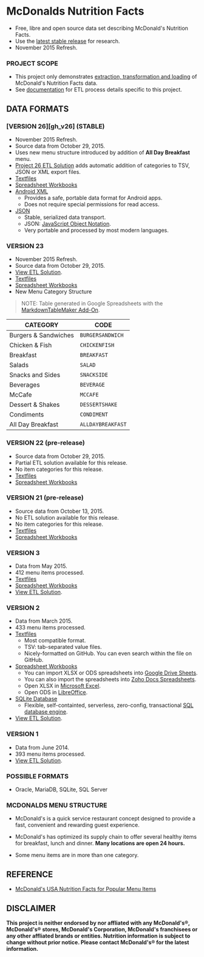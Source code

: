 # McDonalds Nutrition Facts

  + Free, libre and open source data set describing McDonald's Nutrition Facts.
  + Use the [latest stable release][gh_stable] for research.
  + November 2015 Refresh.

### PROJECT SCOPE

+ This project only demonstrates [extraction, transformation and loading][wiki_etl] of McDonald's Nutrition Facts data.
+ See [documentation][gh_docs] for ETL process details specific to this project.

## DATA FORMATS



### [VERSION 26][gh_v26] (STABLE)

  + November 2015 Refresh.
  + Source data from October 29, 2015.
  + Uses new menu structure introduced by addition of **All Day Breakfast** menu.
  + [Project 26 ETL Solution][gh_docs] adds automatic addition of categories to TSV, JSON or XML export files.
  + [Textfiles][gh_textfiles]
  + [Spreadsheet Workbooks][gh_workbooks]
  + [Android XML][gh_xml]
    + Provides a safe, portable data format for Android apps.
    + Does not require special permissions for read access.
  + [JSON][gh_json]
    + Stable, serialized data transport.
    + JSON: [JavaScript Object Notation][web_json].
    + Very portable and processed by most modern languages.


### VERSION 23

  + November 2015 Refresh.
  + Source data from October 29, 2015.
  + [View ETL Solution][gh_docs].
  + [Textfiles][gh_textfiles]
  + [Spreadsheet Workbooks][gh_workbooks]
  + New Menu Category Structure

> NOTE: Table generated in Google Spreadsheets with the [MarkdownTableMaker Add-On][markdownstore].

|  **CATEGORY** | **CODE** |
|  ------ | ------ |
|  Burgers & Sandwiches | `BURGERSANDWICH` |
|  Chicken & Fish | `CHICKENFISH` |
|  Breakfast | `BREAKFAST` |
|  Salads | `SALAD` |
|  Snacks and Sides | `SNACKSIDE` |
|  Beverages | `BEVERAGE` |
|  McCafe | `MCCAFE` |
|  Dessert & Shakes | `DESSERTSHAKE` |
|  Condiments | `CONDIMENT` |
|  All Day Breakfast | `ALLDAYBREAKFAST` |

### VERSION 22 (pre-release)

  + Source data from October 29, 2015.
  + Partial ETL solution available for this release.
  + No item categories for this release.
  + [Textfiles][gh_textfiles]
  + [Spreadsheet Workbooks][gh_workbooks]


### VERSION 21 (pre-release)

  + Source data from October 13, 2015.
  + No ETL solution available for this release.
  + No item categories for this release.
  + [Textfiles][gh_textfiles]
  + [Spreadsheet Workbooks][gh_workbooks]


### VERSION 3

+ Data from May 2015.
+ 412 menu items processed.
+ [Textfiles][gh_textfiles]
+ [Spreadsheet Workbooks][gh_workbooks]
+ [View ETL Solution][gh_docs].


### VERSION 2

+ Data from March 2015.
+ 433 menu items processed.
+ [Textfiles][gh_textfiles]
  + Most compatible format.
  + TSV: tab-separated value files.
  + Nicely-formatted on GitHub. You can even search within the file on GitHub.
+ [Spreadsheet Workbooks][gh_workbooks]
  + You can import XLSX or ODS spreadsheets into [Google Drive Sheets][g_sheets].
  + You can also import the spreadsheets into [Zoho Docs Spreadsheets][z_sheets].
  + Open XLSX in [Microsoft Excel][ms_excel].
  + Open ODS in [LibreOffice][web_libre].
+ [SQLite Database][gh_sql]
  + Flexible, self-containted, serverless, zero-config, transactional [SQL database engine](http://www.sqlite.org/).
+ [View ETL Solution][gh_docs].


### VERSION 1

+ Data from June 2014.
+ 393 menu items processed.
+ [View ETL Solution][gh_docs].


### POSSIBLE FORMATS

  + Oracle, MariaDB, SQLite, SQL Server

### MCDONALDS MENU STRUCTURE

  + McDonald's is a quick service restaurant concept designed to provide a fast,
  convenient and rewarding guest experience.

  + McDonald's has optimized its supply chain to offer several healthy
  items for breakfast, lunch and dinner. **Many locations are open 24 hours.**

  + Some menu items are in more than one category.
  

## REFERENCE

+ [McDonald's USA Nutrition Facts for Popular Menu Items][web_mcdpdf]

## DISCLAIMER

**This project is neither endorsed by nor affliated with any McDonald's®,  McDonald's® stores, McDonald's Corporation, McDonald's franchisees or any other affliated brands or entities. Nutrition information is subject to change without prior notice. Please contact McDonald's® for the latest information.**



[v26]: https://github.com/pffy/data-mcdonalds-nutrition-facts/tree/v26
[v28]: https://github.com/pffy/data-mcdonalds-nutrition-facts/tree/v28
[gh_stable]: https://github.com/pffy/data-mcdonalds-nutrition-facts/releases/latest

[g_sheets]: https://www.google.com/sheets/about/index.html
[gh_docs]: https://github.com/pffy/data-mcdonalds-nutrition-facts/tree/master/docs
[gh_json]: https://github.com/pffy/data-mcdonalds-nutrition-facts/tree/master/json
[gh_sql]: https://github.com/pffy/data-mcdonalds-nutrition-facts/tree/master/sql
[gh_textfiles]: https://github.com/pffy/data-mcdonalds-nutrition-facts/tree/master/textfiles
[gh_workbooks]: https://github.com/pffy/data-mcdonalds-nutrition-facts/tree/master/workbooks
[gh_xml]: https://github.com/pffy/data-mcdonalds-nutrition-facts/tree/master/xml
[markdownstore]: https://chrome.google.com/webstore/detail/markdowntablemaker/cofkbgfmijanlcdooemafafokhhaeold
[ms_excel]: https://products.office.com/en-us/excel
[web_json]: http://www.json.org/
[web_libre]: https://www.libreoffice.org/download/libreoffice-fresh/
[web_mcdpdf]: http://nutrition.mcdonalds.com/getnutrition/nutritionfacts.pdf
[wiki_etl]: https://en.wikipedia.org/wiki/Extract,_transform,_load
[z_sheets]: https://www.zoho.com/docs/sheet.html
